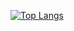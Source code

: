 [![Top Langs](https://github-readme-stats.vercel.app/api/top-langs/?username=Ryannnkl&layout=compact&theme=dracula )](https://github.com/Ryannnkl/github-readme-stats)

